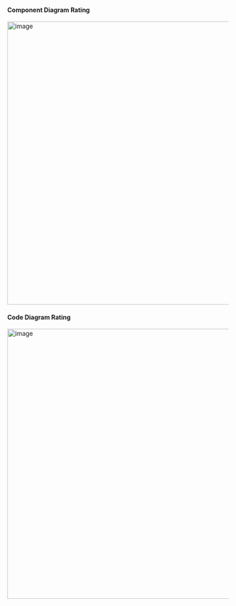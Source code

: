 #### Component Diagram Rating
<img width="646" alt="image" src="https://github.com/user-attachments/assets/eb6f5b4a-74ea-416a-95a9-2cd079c37e00" />

#### Code Diagram Rating
<img width="616" alt="image" src="https://github.com/user-attachments/assets/a2dabc36-3396-47a5-ac99-9cf116623fd9" />

